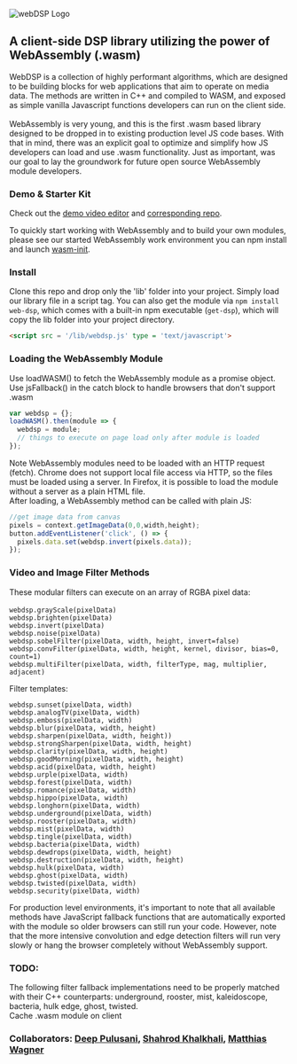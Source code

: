 ![webDSP Logo](/images/webdsplogo.png)
<br>
## A client-side DSP library utilizing the power of WebAssembly (.wasm)

WebDSP is a collection of highly performant algorithms, which are designed to be building blocks for web applications that aim to operate on media data. The methods are written in C++ and compiled to WASM, and exposed as simple vanilla Javascript functions developers can run on the client side. <br>
<br>
WebAssembly is very young, and this is the first .wasm based library designed to be dropped in to existing production level JS code bases.  With that in mind, there was an explicit goal to optimize and simplify how JS developers can load and use .wasm functionality.  Just as important, was our goal to lay the groundwork for future open source WebAssembly module developers. 

### Demo & Starter Kit

Check out the [demo video editor](http://tiny.cc/webdsp) and [corresponding repo](https://github.com/shamadee/web-dsp-demo).<br>

To quickly start working with WebAssembly and to build your own modules, please see our started WebAssembly work environment you can npm install and launch [wasm-init](https://www.npmjs.com/package/wasm-init).

### Install

Clone this repo and drop only the 'lib' folder into your project. Simply load our library file in a script tag. You can also get the module via `npm install web-dsp`, which comes with a built-in npm executable (`get-dsp`), which will copy the lib folder into your project directory.
```html
<script src = '/lib/webdsp.js' type = 'text/javascript'>
```

### Loading the WebAssembly Module
Use loadWASM() to fetch the WebAssembly module as a promise object.
Use jsFallback() in the catch block to handle browsers that don't support .wasm
```javascript
var webdsp = {};
loadWASM().then(module => {
  webdsp = module;
  // things to execute on page load only after module is loaded
});
```
Note WebAssembly modules need to be loaded with an HTTP request (fetch). Chrome does not support local file access via HTTP, so the files must be loaded using a server. In Firefox, it is possible to load the module without a server as a plain HTML file. 
<br>
After loading, a WebAssembly method can be called with plain JS:
```javascript
//get image data from canvas
pixels = context.getImageData(0,0,width,height);
button.addEventListener('click', () => {
  pixels.data.set(webdsp.invert(pixels.data));
});
```

### Video and Image Filter Methods
These modular filters can execute on an array of RGBA pixel data: <br>
<br>
`webdsp.grayScale(pixelData)` <br>
`webdsp.brighten(pixelData)` <br>
`webdsp.invert(pixelData)` <br>
`webdsp.noise(pixelData)` <br>
`webdsp.sobelFilter(pixelData, width, height, invert=false)` <br>
`webdsp.convFilter(pixelData, width, height, kernel, divisor, bias=0, count=1)` <br>
`webdsp.multiFilter(pixelData, width, filterType, mag, multiplier, adjacent)` <br>

Filter templates: <br>

`webdsp.sunset(pixelData, width)` <br>
`webdsp.analogTV(pixelData, width)` <br>
`webdsp.emboss(pixelData, width)` <br>
`webdsp.blur(pixelData, width, height)` <br>
`webdsp.sharpen(pixelData, width, height))` <br>
`webdsp.strongSharpen(pixelData, width, height)` <br>
`webdsp.clarity(pixelData, width, height)` <br>
`webdsp.goodMorning(pixelData, width, height)` <br>
`webdsp.acid(pixelData, width, height)` <br>
`webdsp.urple(pixelData, width)` <br>
`webdsp.forest(pixelData, width)` <br>
`webdsp.romance(pixelData, width)` <br>
`webdsp.hippo(pixelData, width)` <br>
`webdsp.longhorn(pixelData, width)` <br>
`webdsp.underground(pixelData, width)` <br>
`webdsp.rooster(pixelData, width)` <br>
`webdsp.mist(pixelData, width)` <br>
`webdsp.tingle(pixelData, width)` <br>
`webdsp.bacteria(pixelData, width)` <br>
`webdsp.dewdrops(pixelData, width, height)` <br>
`webdsp.destruction(pixelData, width, height)` <br>
`webdsp.hulk(pixelData, width)` <br>
`webdsp.ghost(pixelData, width)` <br>
`webdsp.twisted(pixelData, width)` <br>
`webdsp.security(pixelData, width)` <br>

For production level environments, it's important to note that all available methods have JavaScript fallback functions that are automatically exported with the module so older browsers can still run your code. However, note that the more intensive convolution and edge detection filters will run very slowly or hang the browser completely without WebAssembly support. 

### TODO:

The following filter fallback implementations need to be properly matched with their C++ counterparts: underground, rooster, mist, kaleidoscope, bacteria, hulk edge, ghost, twisted. <br>
Cache .wasm module on client

### Collaborators: [Deep Pulusani](https://github.com/sdeep27), [Shahrod Khalkhali](https://github.com/shahrodkh), [Matthias Wagner](https://github.com/matzewagner) 

